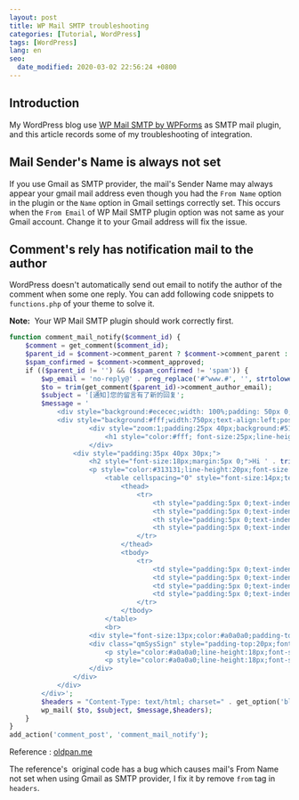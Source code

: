 ```yaml
---
layout: post
title: WP Mail SMTP troubleshooting
categories: [Tutorial, WordPress]
tags: [WordPress]
lang: en
seo:
  date_modified: 2020-03-02 22:56:24 +0800
---
```


## Introduction

My WordPress blog use [WP Mail SMTP by WPForms](https://wordpress.org/plugins/wp-mail-smtp/) as SMTP mail plugin, and this article records some of my troubleshooting of integration.

## Mail Sender's Name is always not set

If you use Gmail as SMTP provider, the mail's Sender Name may always appear your gmail mail address even though you had the `From Name` option in the plugin or the `Name` option in Gmail settings correctly set. This occurs when the `From Email` of WP Mail SMTP plugin option was not same as your Gmail account. Change it to your Gmail address will fix the issue.

## Comment's rely has notification mail to the author

WordPress doesn't automatically send out email to notify the author of the comment when some one reply. You can add following code snippets to `functions.php` of your theme to solve it.

**Note:**  Your WP Mail SMTP plugin should work correctly first.

```php
function comment_mail_notify($comment_id) {
    $comment = get_comment($comment_id);
    $parent_id = $comment->comment_parent ? $comment->comment_parent : '';
    $spam_confirmed = $comment->comment_approved;
    if (($parent_id != '') && ($spam_confirmed != 'spam')) {
        $wp_email = 'no-reply@' . preg_replace('#^www.#', '', strtolower($_SERVER['SERVER_NAME']));
        $to = trim(get_comment($parent_id)->comment_author_email);
        $subject = '[通知]您的留言有了新的回复';
        $message = '
            <div style="background:#ececec;width: 100%;padding: 50px 0;text-align:center;">
            <div style="background:#fff;width:750px;text-align:left;position:relative;margin:0 auto;font-size:14px;line-height:1.5;">
                    <div style="zoom:1;padding:25px 40px;background:#518bcb; border-bottom:1px solid #467ec3;">
                        <h1 style="color:#fff; font-size:25px;line-height:30px; margin:0;"><a href="' . get_option('home') . '" style="text-decoration: none;color: #FFF;">' . htmlspecialchars_decode(get_option('blogname'), ENT_QUOTES) . '</a></h1>
                    </div>
                <div style="padding:35px 40px 30px;">
                    <h2 style="font-size:18px;margin:5px 0;">Hi ' . trim(get_comment($parent_id)->comment_author) . ':</h2>
                    <p style="color:#313131;line-height:20px;font-size:15px;margin:20px 0;">您有一条留言有了新的回复，摘要信息请见下表。</p>
                        <table cellspacing="0" style="font-size:14px;text-align:center;border:1px solid #ccc;table-layout:fixed;width:500px;">
                            <thead>
                                <tr>
                                    <th style="padding:5px 0;text-indent:8px;border:1px solid #eee;border-width:0 1px 1px 0;white-space:nowrap;overflow:hidden;text-overflow:ellipsis;font-weight:normal;color:#a0a0a0;background:#eee;border-color:#dfdfdf;" width="235px;">原文</th>
                                    <th style="padding:5px 0;text-indent:8px;border:1px solid #eee;border-width:0 1px 1px 0;white-space:nowrap;overflow:hidden;text-overflow:ellipsis;font-weight:normal;color:#a0a0a0;background:#eee;border-color:#dfdfdf;" width="235px;">回复</th>
                                    <th style="padding:5px 0;text-indent:8px;border:1px solid #eee;border-width:0 1px 1px 0;white-space:nowrap;overflow:hidden;text-overflow:ellipsis;font-weight:normal;color:#a0a0a0;background:#eee;border-color:#dfdfdf;" width="100px;">作者</th>
                                    <th style="padding:5px 0;text-indent:8px;border:1px solid #eee;border-width:0 1px 1px 0;white-space:nowrap;overflow:hidden;text-overflow:ellipsis;font-weight:normal;color:#a0a0a0;background:#eee;border-color:#dfdfdf;" width="90px;" >操作</th>
                                </tr>
                            </thead>
                            <tbody>
                                <tr>
                                    <td style="padding:5px 0;text-indent:8px;border:1px solid #eee;border-width:0 1px 1px 0;white-space:nowrap;overflow:hidden;text-overflow:ellipsis;">' . trim(get_comment($parent_id)->comment_content) . '</td>
                                    <td style="padding:5px 0;text-indent:8px;border:1px solid #eee;border-width:0 1px 1px 0;white-space:nowrap;overflow:hidden;text-overflow:ellipsis;">'. trim($comment->comment_content) . '</td>
                                    <td style="padding:5px 0;text-indent:8px;border:1px solid #eee;border-width:0 1px 1px 0;white-space:nowrap;overflow:hidden;text-overflow:ellipsis;">' . trim($comment->comment_author) . '</td>
                                    <td style="padding:5px 0;text-indent:8px;border:1px solid #eee;border-width:0 1px 1px 0;white-space:nowrap;overflow:hidden;text-overflow:ellipsis;"><a href="'.get_comment_link( $comment->comment_ID ).'" style="color:#1E5494;text-decoration:none;vertical-align:middle;" target="_blank">查看回复</a></td>
                                </tr>
                            </tbody>
                        </table>
                        <br> 
                    <div style="font-size:13px;color:#a0a0a0;padding-top:10px">该邮件由系统自动发出，如果不是您本人操作，请忽略此邮件。</div>
                    <div class="qmSysSign" style="padding-top:20px;font-size:12px;color:#a0a0a0;">
                        <p style="color:#a0a0a0;line-height:18px;font-size:12px;margin:5px 0;">' . htmlspecialchars_decode(get_option('blogname'), ENT_QUOTES) . '</p>
                        <p style="color:#a0a0a0;line-height:18px;font-size:12px;margin:5px 0;"><span style="border-bottom:1px dashed #ccc;" t="5" times="">' . date("Y年m月d日",time()) . '</span></p>
                    </div>
                </div>
            </div>
        </div>';
        $headers = "Content-Type: text/html; charset=" . get_option('blog_charset') . "n";
        wp_mail( $to, $subject, $message,$headers);
    }
}
add_action('comment_post', 'comment_mail_notify');
```

Reference : [oldpan.me](https://oldpan.me/archives/wordpress-wp_mail-comment-noti)

The reference's  original code has a bug which causes mail's From Name not set when using Gmail as SMTP provider, I fix it by remove `from` tag in `headers`.
